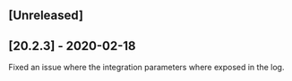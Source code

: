 ## [Unreleased]


## [20.2.3] - 2020-02-18
Fixed an issue where the integration parameters where exposed in the log.